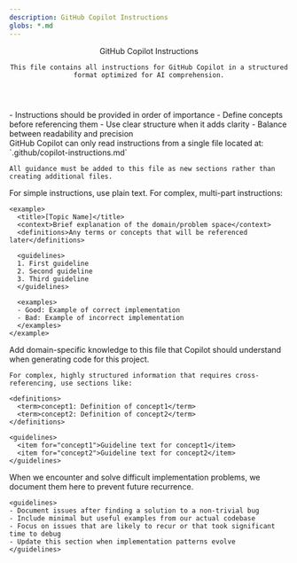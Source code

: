 ```yaml
---
description: GitHub Copilot Instructions
globs: *.md
---
```

<copilot>
  <header>
    GitHub Copilot Instructions
    
    This file contains all instructions for GitHub Copilot in a structured format optimized for AI comprehension.
  </header>

  <section>
    <title>Core Principles</title>
    - Instructions should be provided in order of importance
    - Define concepts before referencing them
    - Use clear structure when it adds clarity
    - Balance between readability and precision
  </section>

  <section>
    <title>File Location Requirements</title>
    GitHub Copilot can only read instructions from a single file located at:
    `.github/copilot-instructions.md`

    All guidance must be added to this file as new sections rather than creating additional files.
  </section>

  <section>
    <title>Instruction Structure</title>
    For simple instructions, use plain text. For complex, multi-part instructions:

    <example>
      <title>[Topic Name]</title>
      <context>Brief explanation of the domain/problem space</context>
      <definitions>Any terms or concepts that will be referenced later</definitions>
      
      <guidelines>
      1. First guideline
      2. Second guideline
      3. Third guideline
      </guidelines>
      
      <examples>
      - Good: Example of correct implementation
      - Bad: Example of incorrect implementation
      </examples>
    </example>
  </section>

  <section>
    <title>Project-Specific Knowledge</title>
    Add domain-specific knowledge to this file that Copilot should understand when generating code for this project.
     
    For complex, highly structured information that requires cross-referencing, use sections like:
    
    <definitions>
      <term>concept1: Definition of concept1</term>
      <term>concept2: Definition of concept2</term>
    </definitions>
    
    <guidelines>
      <item for="concept1">Guideline text for concept1</item>
      <item for="concept2">Guideline text for concept2</item>
    </guidelines>
  </section>

  <section>
    <title>Implementation Patterns and Pitfalls</title>
    <context>
    When we encounter and solve difficult implementation problems, we document them here to prevent future recurrence.
    </context>
    
    <guidelines>
    - Document issues after finding a solution to a non-trivial bug
    - Include minimal but useful examples from our actual codebase
    - Focus on issues that are likely to recur or that took significant time to debug
    - Update this section when implementation patterns evolve
    </guidelines>
    
   <template>
    <issue>

      <problem>
      Blank screen on app load due to theme context initialization
      </problem>

      <context>
      The app was using theme colors from multiple sources (ThemeContext and useChatData), creating 
      potential circular dependencies. Additionally, the ThemeContext was performing async operations 
      without proper loading state management.
      </context>

      <incorrect>
      - Having components access theme colors from multiple sources
      - Not handling async initialization in context providers properly
      - Allowing circular dependencies between contexts and hooks
      </incorrect>

      <solution>
      1. Centralize theme color access through ThemeContext only
      2. Add proper loading state management in ThemeContext
      3. Remove redundant theme color access from hooks
      </solution>

      <explanation>
      Context providers that perform async operations (like loading from AsyncStorage) must handle their loading state 
      properly to prevent components from rendering with undefined values. Additionally, having multiple sources of truth 
      for the same data (like theme colors) can create circular dependencies and race conditions.
      </explanation>
      
    </issue>

    <issue>
      <problem>
      LLM prompt effectiveness diminished by poor content ordering
      </problem>

      <context>
      When constructing prompts for LLM responses, the most relevant/critical content should be placed last 
      in the prompt, as this has the strongest influence on the response. This is especially important when 
      you want the LLM to focus on specific content or maintain a particular context while generating its response.
      </context>

      <incorrect>
      - Placing the core content/question at the start of a long prompt
      - Diluting the main topic with too much context after the key content
      - Not reinforcing critical instructions at the end of the prompt
      </incorrect>

      <solution>
      1. Structure prompts with supporting context first
      2. Place the most critical content (what you want the LLM to directly respond to) last
      3. If needed, repeat the core content at the end of the prompt to ensure it's the freshest context
      </solution>

      <explanation>
      LLMs tend to focus more strongly on content placed towards the end of prompts. By structuring prompts 
      with the most critical content last, we ensure the model's response is more directly focused on the 
      core topic/question. This is similar to how human conversations work - we tend to respond most directly 
      to the last thing said.
      </explanation>
    </issue>
  </section>

  <metadata>
  version: 1.1
  last_updated: 2023-11-09
  priority: high
  </metadata>
</copilot>